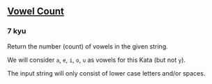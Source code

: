 <h2><a href=https://www.codewars.com/kata/54ff3102c1bad923760001f3/train/csharp target="_blank">Vowel Count</a></h2><h3>7 kyu</h3><p>Return the number (count) of vowels in the given string. </p><p>We will consider <code>a</code>, <code>e</code>, <code>i</code>, <code>o</code>, <code>u</code> as vowels for this Kata (but not <code>y</code>).</p><p>The input string will only consist of lower case letters and/or spaces.</p>